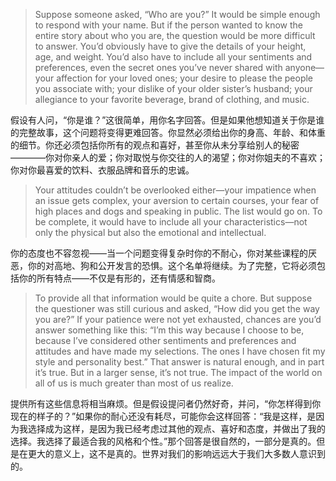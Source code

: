 > Suppose someone asked, “Who are you?” It would be simple enough to respond with your name. But if the person wanted to  know the entire story about who you are, the question would be more difficult to answer. You’d obviously have to give the  details of your height, age, and weight. You’d also have to include all your sentiments and preferences, even the secret ones  you’ve never shared with anyone—your affection for your loved ones; your desire to please the people you associate with;  your dislike of your older sister’s husband; your allegiance to your favorite beverage, brand of clothing, and music.

假设有人问，“你是谁？”这很简单，用你名字回答。但是如果他想知道关于你是谁的完整故事，这个问题将变得更难回答。你显然必须给出你的身高、年龄、和体重的细节。你还必须包括你所有的观点和喜好，甚至你从未分享给别人的秘密————你对你亲人的爱；你对取悦与你交往的人的渴望；你对你姐夫的不喜欢；你对你最喜爱的饮料、衣服品牌和音乐的忠诚。 

> Your attitudes couldn’t be overlooked either—your impatience when an issue gets complex, your aversion to certain courses,  your fear of high places and dogs and speaking in public. The list would go on. To be complete, it would have to include all  your characteristics—not only the physical but also the emotional and intellectual.

你的态度也不容忽视——当一个问题变得复杂时你的不耐心，你对某些课程的厌恶，你的对高地、狗和公开发言的恐惧。这个名单将继续。为了完整，它将必须包括你的所有特点——不仅是有形的，还有情感和智商。

> To provide all that information would be quite a chore. But suppose the questioner was still curious and asked, “How did you  get the way you are?” If your patience were not yet exhausted, chances are you’d answer something like this: “I’m this way  because I choose to be, because I’ve considered other sentiments and preferences and attitudes and have made my  selections. The ones I have chosen fit my style and personality best.” That answer is natural enough, and in part it’s true. But  in a larger sense, it’s not true. The impact of the world on all of us is much greater than most of us realize.

提供所有这些信息将相当麻烦。但是假设提问者仍然好奇，并问，“你怎样得到你现在的样子的？”如果你的耐心还没有耗尽，可能你会这样回答：“我是这样，是因为我选择成为这样，是因为我已经考虑过其他的观点、喜好和态度，并做出了我的选择。我选择了最适合我的风格和个性。”那个回答是很自然的，一部分是真的。但是在更大的意义上，这不是真的。世界对我们的影响远远大于我们大多数人意识到的。

